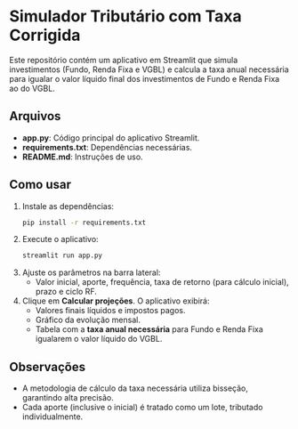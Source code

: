 # Simulador Tributário com Taxa Corrigida

Este repositório contém um aplicativo em Streamlit que simula investimentos (Fundo, Renda Fixa e VGBL) e calcula a taxa anual necessária para igualar o valor líquido final dos investimentos de Fundo e Renda Fixa ao do VGBL.

## Arquivos

- **app.py**: Código principal do aplicativo Streamlit.  
- **requirements.txt**: Dependências necessárias.  
- **README.md**: Instruções de uso.

## Como usar

1. Instale as dependências:
   ```bash
   pip install -r requirements.txt
   ```
2. Execute o aplicativo:
   ```bash
   streamlit run app.py
   ```
3. Ajuste os parâmetros na barra lateral:
   - Valor inicial, aporte, frequência, taxa de retorno (para cálculo inicial), prazo e ciclo RF.  
4. Clique em **Calcular projeções**. O aplicativo exibirá:
   - Valores finais líquidos e impostos pagos.  
   - Gráfico da evolução mensal.  
   - Tabela com a **taxa anual necessária** para Fundo e Renda Fixa igualarem o valor líquido do VGBL.

## Observações

- A metodologia de cálculo da taxa necessária utiliza bisseção, garantindo alta precisão.  
- Cada aporte (inclusive o inicial) é tratado como um lote, tributado individualmente.  
